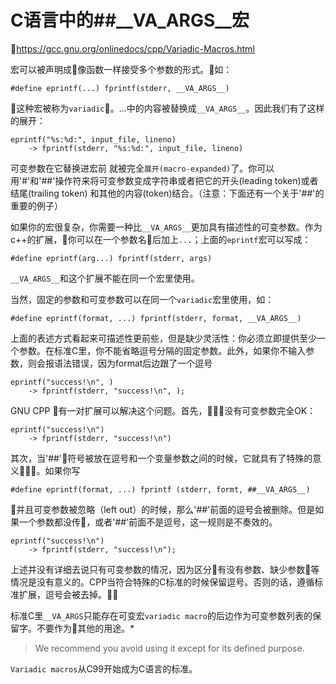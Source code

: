 # C语言中的##__VA_ARGS__宏

https://gcc.gnu.org/onlinedocs/cpp/Variadic-Macros.html

宏可以被声明成像函数一样接受多个参数的形式。如：

```
#define eprintf(...) fprintf(stderr, __VA_ARGS__)
```

这种宏被称为```variadic```。...中的内容被替换成```__VA_ARGS__```。因此我们有了这样的展开：

```
eprintf("%s:%d:", input_file, lineno)
    -> fprintf(stderr, "%s:%d:", input_file, lineno)
```

可变参数在它替换进宏前 就被完全```展开(macro-expanded)```了。你可以用'#'和'##'操作符来将可变参数变成字符串或者把它的开头(leading token)或者结尾(trailing token) 和其他的内容(token)结合。（注意：下面还有一个关于'##'的重要的例子）

如果你的宏很复杂，你需要一种比```__VA_ARGS__```更加具有描述性的可变参数。作为c++的扩展，你可以在一个参数名后加上`...`；上面的```eprintf```宏可以写成：

```
#define eprintf(arg...) fprintf(stderr, args)
```

```__VA_ARGS__```和这个扩展不能在同一个宏里使用。

当然，固定的参数和可变参数可以在同一个```variadic```宏里使用，如：

```
#define eprintf(format, ...) fprintf(stderr, format, __VA_ARGS__)
```

上面的表述方式看起来可描述性更前些，但是缺少灵活性：你必须立即提供至少一个参数。在标准C里，你不能省略逗号分隔的固定参数。此外，如果你不输入参数，则会报语法错误，因为format后边跟了一个逗号

```
eprintf("success!\n", )
    -> fprintf(stderr, "success!\n", );
```

GNU CPP 有一对扩展可以解决这个问题。首先，没有可变参数完全OK：

```
eprintf("success!\n")
    -> fprintf(stderr, "success!\n")
```

其次，当'##'符号被放在逗号和一个变量参数之间的时候，它就具有了特殊的意义。如果你写

```
#define eprintf(format, ...) fprintf (stderr, formt, ##__VA_ARGS__)
```

并且可变参数被忽略（left out）的时候，那么'##'前面的逗号会被删除。但是如果一个参数都没传，或者'##'前面不是逗号，这一规则是不奏效的。

```
eprintf("success!\n")
    -> fprintf(stderr, "success!\n");
```

上述并没有详细去说只有可变参数的情况，因为区分有没有参数、缺少参数等情况是没有意义的。CPP当符合特殊的C标准的时候保留逗号。否则的话，遵循标准扩展，逗号会被去掉。


标准C里```__VA_ARGS```只能存在可变宏```variadic macro```的后边作为可变参数列表的保留字。不要作为其他的用途。*

> We recommend you avoid using it except for its defined purpose.

```Variadic macros```从C99开始成为C语言的标准。